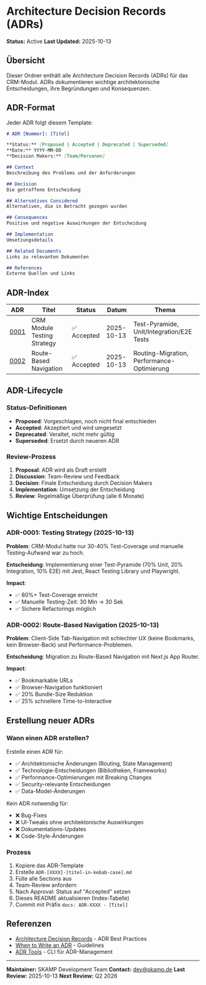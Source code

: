 # Architecture Decision Records (ADRs)

**Status:** Active
**Last Updated:** 2025-10-13

## Übersicht

Dieser Ordner enthält alle Architecture Decision Records (ADRs) für das CRM-Modul. ADRs dokumentieren wichtige architektonische Entscheidungen, ihre Begründungen und Konsequenzen.

## ADR-Format

Jeder ADR folgt diesem Template:

```markdown
# ADR [Nummer]: [Titel]

**Status:** [Proposed | Accepted | Deprecated | Superseded]
**Date:** YYYY-MM-DD
**Decision Makers:** [Team/Personen]

## Context
Beschreibung des Problems und der Anforderungen

## Decision
Die getroffene Entscheidung

## Alternatives Considered
Alternativen, die in Betracht gezogen wurden

## Consequences
Positive und negative Auswirkungen der Entscheidung

## Implementation
Umsetzungsdetails

## Related Documents
Links zu relevanten Dokumenten

## References
Externe Quellen und Links
```

## ADR-Index

| ADR | Titel | Status | Datum | Thema |
|-----|-------|--------|-------|-------|
| [0001](./ADR-0001-crm-module-testing-strategy.md) | CRM Module Testing Strategy | ✅ Accepted | 2025-10-13 | Test-Pyramide, Unit/Integration/E2E Tests |
| [0002](./ADR-0002-route-based-navigation.md) | Route-Based Navigation | ✅ Accepted | 2025-10-13 | Routing-Migration, Performance-Optimierung |

## ADR-Lifecycle

### Status-Definitionen

- **Proposed**: Vorgeschlagen, noch nicht final entschieden
- **Accepted**: Akzeptiert und wird umgesetzt
- **Deprecated**: Veraltet, nicht mehr gültig
- **Superseded**: Ersetzt durch neueren ADR

### Review-Prozess

1. **Proposal**: ADR wird als Draft erstellt
2. **Discussion**: Team-Review und Feedback
3. **Decision**: Finale Entscheidung durch Decision Makers
4. **Implementation**: Umsetzung der Entscheidung
5. **Review**: Regelmäßige Überprüfung (alle 6 Monate)

## Wichtige Entscheidungen

### ADR-0001: Testing Strategy (2025-10-13)

**Problem**: CRM-Modul hatte nur 30-40% Test-Coverage und manuelle Testing-Aufwand war zu hoch.

**Entscheidung**: Implementierung einer Test-Pyramide (70% Unit, 20% Integration, 10% E2E) mit Jest, React Testing Library und Playwright.

**Impact**:
- ✅ 80%+ Test-Coverage erreicht
- ✅ Manuelle Testing-Zeit: 30 Min → 30 Sek
- ✅ Sichere Refactorings möglich

### ADR-0002: Route-Based Navigation (2025-10-13)

**Problem**: Client-Side Tab-Navigation mit schlechter UX (keine Bookmarks, kein Browser-Back) und Performance-Problemen.

**Entscheidung**: Migration zu Route-Based Navigation mit Next.js App Router.

**Impact**:
- ✅ Bookmarkable URLs
- ✅ Browser-Navigation funktioniert
- ✅ 20% Bundle-Size Reduktion
- ✅ 25% schnellere Time-to-Interactive

## Erstellung neuer ADRs

### Wann einen ADR erstellen?

Erstelle einen ADR für:
- ✅ Architektonische Änderungen (Routing, State Management)
- ✅ Technologie-Entscheidungen (Bibliotheken, Frameworks)
- ✅ Performance-Optimierungen mit Breaking Changes
- ✅ Security-relevante Entscheidungen
- ✅ Data-Model-Änderungen

Kein ADR notwendig für:
- ❌ Bug-Fixes
- ❌ UI-Tweaks ohne architektonische Auswirkungen
- ❌ Dokumentations-Updates
- ❌ Code-Style-Änderungen

### Prozess

1. Kopiere das ADR-Template
2. Erstelle `ADR-[XXXX]-[titel-in-kebab-case].md`
3. Fülle alle Sections aus
4. Team-Review anfordern
5. Nach Approval: Status auf "Accepted" setzen
6. Dieses README aktualisieren (Index-Tabelle)
7. Commit mit Präfix `docs: ADR-XXXX - [Titel]`

## Referenzen

- [Architecture Decision Records](https://adr.github.io/) - ADR Best Practices
- [When to Write an ADR](https://github.com/joelparkerhenderson/architecture-decision-record#when-to-write-an-adr) - Guidelines
- [ADR Tools](https://github.com/npryce/adr-tools) - CLI für ADR-Management

---

**Maintainer:** SKAMP Development Team
**Contact:** dev@skamp.de
**Last Review:** 2025-10-13
**Next Review:** Q2 2026
